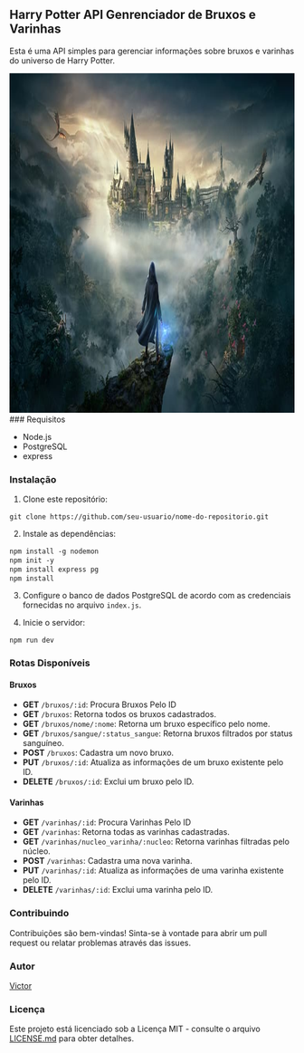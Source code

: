 ## Harry Potter API Genrenciador de Bruxos e Varinhas

Esta é uma API simples para gerenciar informações sobre bruxos e varinhas do universo de Harry Potter.

<img src="/image/harry.jpg" height='600' >
### Requisitos

- Node.js
- PostgreSQL
- express
### Instalação

1. Clone este repositório:

```
git clone https://github.com/seu-usuario/nome-do-repositorio.git
```

2. Instale as dependências:

```
npm install -g nodemon
npm init -y
npm install express pg
npm install

```

3. Configure o banco de dados PostgreSQL de acordo com as credenciais fornecidas no arquivo `index.js`.

4. Inicie o servidor:

```
npm run dev
```

### Rotas Disponíveis

#### Bruxos
- **GET** `/bruxos/:id`: Procura Bruxos Pelo ID
- **GET** `/bruxos`: Retorna todos os bruxos cadastrados.
- **GET** `/bruxos/nome/:nome`: Retorna um bruxo específico pelo nome.
- **GET** `/bruxos/sangue/:status_sangue`: Retorna bruxos filtrados por status sanguíneo.
- **POST** `/bruxos`: Cadastra um novo bruxo.
- **PUT** `/bruxos/:id`: Atualiza as informações de um bruxo existente pelo ID.
- **DELETE** `/bruxos/:id`: Exclui um bruxo pelo ID.

#### Varinhas
- **GET** `/varinhas/:id`: Procura Varinhas Pelo ID
- **GET** `/varinhas`: Retorna todas as varinhas cadastradas.
- **GET** `/varinhas/nucleo_varinha/:nucleo`: Retorna varinhas filtradas pelo núcleo.
- **POST** `/varinhas`: Cadastra uma nova varinha.
- **PUT** `/varinhas/:id`: Atualiza as informações de uma varinha existente pelo ID.
- **DELETE** `/varinhas/:id`: Exclui uma varinha pelo ID.

### Contribuindo

Contribuições são bem-vindas! Sinta-se à vontade para abrir um pull request ou relatar problemas através das issues.

### Autor

[Victor](https://github.com/Victormattos564)

### Licença

Este projeto está licenciado sob a Licença MIT - consulte o arquivo [LICENSE.md](LICENSE) para obter detalhes.

```
